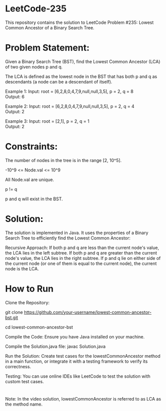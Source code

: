 # LeetCode-235

This repository contains the solution to LeetCode Problem #235: Lowest Common Ancestor of a Binary Search Tree.

# Problem Statement:
Given a Binary Search Tree (BST), find the Lowest Common Ancestor (LCA) of two given nodes p and q.

The LCA is defined as the lowest node in the BST that has both p and q as descendants (a node can be a descendant of itself).

Example 1:
Input: root = [6,2,8,0,4,7,9,null,null,3,5], p = 2, q = 8  
Output: 6

Example 2:
Input: root = [6,2,8,0,4,7,9,null,null,3,5], p = 2, q = 4  
Output: 2

Example 3:
Input: root = [2,1], p = 2, q = 1  
Output: 2

# Constraints:

The number of nodes in the tree is in the range [2, 10^5].

-10^9 <= Node.val <= 10^9

All Node.val are unique.

p != q

p and q will exist in the BST.

# Solution:
The solution is implemented in Java. It uses the properties of a Binary Search Tree to efficiently find the Lowest Common Ancestor:

Recursive Approach:
If both p and q are less than the current node's value, the LCA lies in the left subtree.
If both p and q are greater than the current node's value, the LCA lies in the right subtree.
If p and q lie on either side of the current node (or one of them is equal to the current node), the current node is the LCA.


# How to Run
Clone the Repository:


git clone https://github.com/your-username/lowest-common-ancestor-bst.git

cd lowest-common-ancestor-bst

Compile the Code: Ensure you have Java installed on your machine. 

Compile the Solution.java file: javac Solution.java

Run the Solution: Create test cases for the lowestCommonAncestor method in a main function, or integrate it with a testing framework to verify its correctness.

Testing: You can use online IDEs like LeetCode to test the solution with custom test cases.


#
Note: In the video solution, lowestCommonAncestor is referred to as LCA as the method name.
